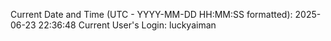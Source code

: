 Current Date and Time (UTC - YYYY-MM-DD HH:MM:SS formatted): 2025-06-23 22:36:48
Current User's Login: luckyaiman

